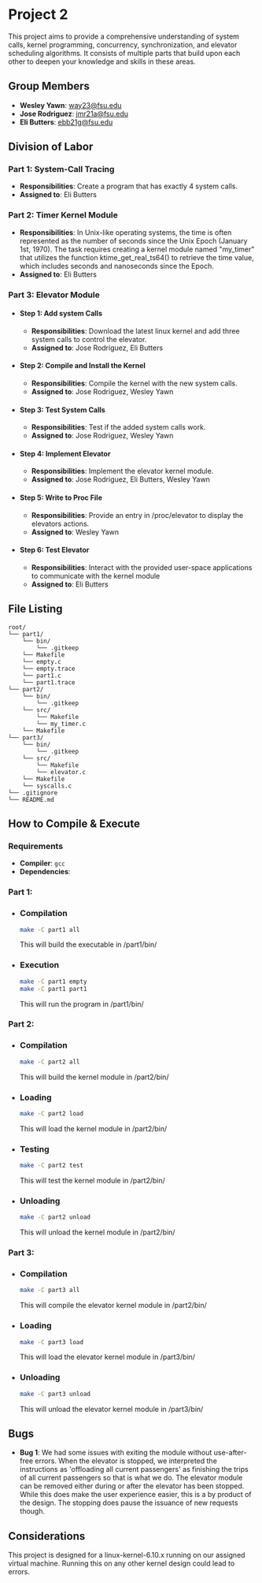 # Project 2

This project aims to provide a comprehensive understanding of system calls, kernel programming, concurrency, synchronization, and elevator scheduling algorithms. It consists of multiple parts that build upon each other to deepen your knowledge and skills in these areas.

## Group Members
- **Wesley Yawn**: way23@fsu.edu
- **Jose Rodriguez**: jmr21a@fsu.edu
- **Eli Butters**: ebb21g@fsu.edu
## Division of Labor

### Part 1: System-Call Tracing
- **Responsibilities**: Create a program that has exactly 4 system calls.
- **Assigned to**: Eli Butters

### Part 2: Timer Kernel Module
- **Responsibilities**: In Unix-like operating systems, the time is often represented as the number of seconds since the Unix Epoch (January 1st, 1970). The task requires creating a kernel module named "my_timer" that utilizes the function ktime_get_real_ts64() to retrieve the time value, which includes seconds and nanoseconds since the Epoch.
- **Assigned to**: Eli Butters

### Part 3: Elevator Module
- #### Step 1: Add system Calls
    - **Responsibilities**: Download the latest linux kernel and add three system calls to control the elevator.
    - **Assigned to**: Jose Rodriguez, Eli Butters
- #### Step 2: Compile and Install the Kernel
    - **Responsibilities**: Compile the kernel with the new system calls.
    - **Assigned to**: Jose Rodriguez, Wesley Yawn
- #### Step 3: Test System Calls
    - **Responsibilities**: Test if the added system calls work.
    - **Assigned to**: Jose Rodriguez, Wesley Yawn
- #### Step 4: Implement Elevator
    - **Responsibilities**: Implement the elevator kernel module.
    - **Assigned to**: Jose Rodriguez, Eli Butters, Wesley Yawn
- #### Step 5: Write to Proc File
    - **Responsibilities**: Provide an entry in /proc/elevator to display the elevators actions.
    - **Assigned to**: Wesley Yawn
- #### Step 6: Test Elevator
    - **Responsibilities**: Interact with the provided user-space applications to communicate with the kernel module
    - **Assigned to**: Eli Butters

## File Listing
```
root/
└── part1/
    └── bin/
        └── .gitkeep
    └── Makefile
    └── empty.c
    └── empty.trace
    └── part1.c
    └── part1.trace
└── part2/
    └── bin/
        └── .gitkeep
    └── src/
        └── Makefile
        └── my_timer.c
    └── Makefile
└── part3/
    └── bin/
        └── .gitkeep
    └── src/
        └── Makefile
        └── elevator.c
    └── Makefile
    └── syscalls.c
└── .gitignore
└── README.md

```
## How to Compile & Execute

### Requirements
- **Compiler**: `gcc`
- **Dependencies**:

### Part 1:

- ### Compilation
    ```bash
    make -C part1 all
    ```
    This will build the executable in /part1/bin/

- ### Execution
    ```bash
    make -C part1 empty
    make -C part1 part1
    ```
    This will run the program in /part1/bin/

### Part 2:

- ### Compilation
    ```bash
    make -C part2 all
    ```
    This will build the kernel module in /part2/bin/

- ### Loading
    ```bash
    make -C part2 load
    ```
    This will load the kernel module in /part2/bin/

- ### Testing
    ```bash
    make -C part2 test
    ```
    This will test the kernel module in /part2/bin/

- ### Unloading
    ```bash
    make -C part2 unload
    ```
    This will unload the kernel module in /part2/bin/

### Part 3:
- ### Compilation
    ```bash
    make -C part3 all
    ```
    This will compile the elevator kernel module in /part2/bin/

- ### Loading
    ```bash
    make -C part3 load
    ```
    This will load the elevator kernel module in /part3/bin/

- ### Unloading
    ```bash
    make -C part3 unload
    ```
    This will unload the elevator kernel module in /part3/bin/

## Bugs
- **Bug 1**: We had some issues with exiting the module without use-after-free errors. When the elevator is stopped, we interpreted the instructions as 'offloading all current passengers' as finishing the trips of all current passengers so that is what we do. The elevator module can be removed either during or after the elevator has been stopped. While this does make the user experience easier, this is a by product of the design. The stopping does pause the issuance of new requests though.

## Considerations
This project is designed for a linux-kernel-6.10.x running on our assigned virtual machine. Running this on any other kernel design could lead to errors.
